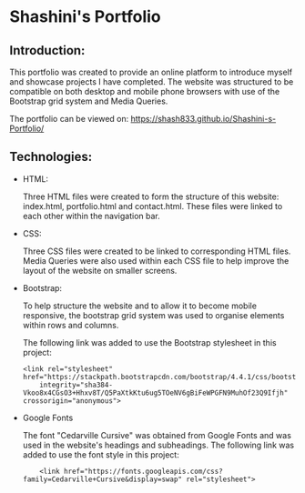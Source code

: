 # Shashini's Portfolio
 
## Introduction:
This portfolio was created to provide an online platform to introduce myself and showcase projects I have completed. 
The website was structured to be compatible on both desktop and mobile phone browsers with use of the Bootstrap grid system and Media Queries.
 
The portfolio can be viewed on: https://shash833.github.io/Shashini-s-Portfolio/
 
## Technologies:
* HTML: 
 
    Three HTML files were created to form the structure of this website: index.html, portfolio.html and contact.html.
    These files were linked to each other within the navigation bar. 
 
* CSS:
 
    Three CSS files were created to be linked to corresponding HTML files. 
    Media Queries were also used within each CSS file to help improve the layout of the website on smaller screens.
 
* Bootstrap:
 
    To help structure the website and to allow it to become mobile responsive, the bootstrap grid system was used to organise elements within rows and columns. 
 
    The following link was added to use the Bootstrap stylesheet in this project:
    ```
    <link rel="stylesheet" href="https://stackpath.bootstrapcdn.com/bootstrap/4.4.1/css/bootstrap.min.css"
        integrity="sha384-Vkoo8x4CGsO3+Hhxv8T/Q5PaXtkKtu6ug5TOeNV6gBiFeWPGFN9MuhOf23Q9Ifjh" crossorigin="anonymous">
    ```
 
* Google Fonts
 
    The font "Cedarville Cursive" was obtained from Google Fonts and was used in the website's headings and subheadings.
    The following link was added to use the font style in this project:
    ```
        <link href="https://fonts.googleapis.com/css?family=Cedarville+Cursive&display=swap" rel="stylesheet">
    ```
 
